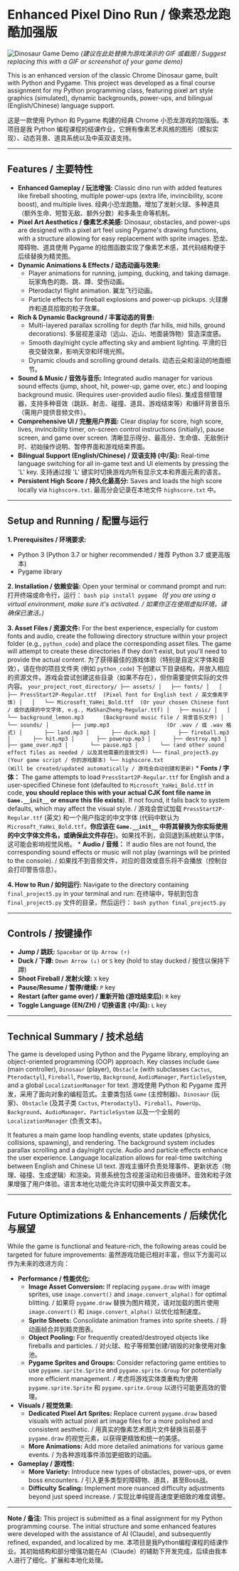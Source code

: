 # Enhanced Pixel Dino Run / 像素恐龙跑酷加强版

![Dinosaur Game Demo](https://placehold.co/600x400/333333/FFFFFF?text=在此处放置游戏演示GIF或截图+PLACE+GAME+DEMO+GIF+HERE)
*(建议在此处替换为游戏演示的 GIF 或截图 / Suggest replacing this with a GIF or screenshot of your game demo)*

This is an enhanced version of the classic Chrome Dinosaur game, built with Python and Pygame. This project was developed as a final course assignment for my Python programming class, featuring pixel art style graphics (simulated), dynamic backgrounds, power-ups, and bilingual (English/Chinese) language support.

这是一款使用 Python 和 Pygame 构建的经典 Chrome 小恐龙游戏的加强版。本项目是我 Python 编程课程的结课作业，它拥有像素艺术风格的图形（模拟实现）、动态背景、道具系统以及中英双语支持。

---

## Features / 主要特性

* **Enhanced Gameplay / 玩法增强:** Classic dino run with added features like fireball shooting, multiple power-ups (extra life, invincibility, score boost), and multiple lives.
    经典小恐龙跑酷，增加了发射火球、多种道具（额外生命、短暂无敌、额外分数）和多条生命等机制。
* **Pixel Art Aesthetics / 像素艺术美感:** Dinosaur, obstacles, and power-ups are designed with a pixel art feel using Pygame's drawing functions, with a structure allowing for easy replacement with sprite images.
    恐龙、障碍物、道具使用 Pygame 的绘图函数实现了像素艺术感，其代码结构便于后续替换为精灵图。
* **Dynamic Animations & Effects / 动态动画与效果:**
    * Player animations for running, jumping, ducking, and taking damage.
        玩家角色的跑、跳、蹲、受伤动画。
    * Pterodactyl flight animation.
        翼龙飞行动画。
    * Particle effects for fireball explosions and power-up pickups.
        火球爆炸和道具拾取的粒子效果。
* **Rich & Dynamic Background / 丰富动态的背景:**
    * Multi-layered parallax scrolling for depth (far hills, mid hills, ground decorations).
        多层视差滚动（远山、近山、地面装饰物）营造深度感。
    * Smooth day/night cycle affecting sky and ambient lighting.
        平滑的日夜交替效果，影响天空和环境光照。
    * Dynamic clouds and scrolling ground details.
        动态云朵和滚动的地面细节。
* **Sound & Music / 音效与音乐:** Integrated audio manager for various sound effects (jump, shoot, hit, power-up, game over, etc.) and looping background music. (Requires user-provided audio files).
    集成音频管理器，支持多种音效（跳跃、射击、碰撞、道具、游戏结束等）和循环背景音乐（需用户提供音频文件）。
* **Comprehensive UI / 完整用户界面:** Clear display for score, high score, lives, invincibility timer, on-screen control instructions (initially), pause screen, and game over screen.
    清晰显示得分、最高分、生命值、无敌倒计时、初始操作说明、暂停界面和游戏结束界面。
* **Bilingual Support (English/Chinese) / 双语支持 (中/英):** Real-time language switching for all in-game text and UI elements by pressing the 'L' key.
    支持通过按 'L' 键实时切换游戏内所有显示文本和界面元素的语言。
* **Persistent High Score / 持久化最高分:** Saves and loads the high score locally via `highscore.txt`.
    最高分会记录在本地文件 `highscore.txt` 中。

---

## Setup and Running / 配置与运行

**1. Prerequisites / 环境要求:**
* Python 3 (Python 3.7 or higher recommended / 推荐 Python 3.7 或更高版本)
* Pygame library

**2. Installation / 依赖安装:**
    Open your terminal or command prompt and run:
    打开终端或命令行，运行：
    ```bash
    pip install pygame
    ```
    *(If you are using a virtual environment, make sure it's activated. / 如果你正在使用虚拟环境，请确保已激活。)*

**3. Asset Files / 资源文件:**
    For the best experience, especially for custom fonts and audio, create the following directory structure within your project folder (e.g., `python_code`) and place the corresponding asset files. The game will attempt to create these directories if they don't exist, but you'll need to provide the actual content.
    为了获得最佳的游戏体验（特别是自定义字体和音效），请在你的项目文件夹 (例如 `python_code`) 下创建以下目录结构，并放入相应的资源文件。游戏会尝试创建这些目录（如果不存在），但你需要提供实际的文件内容。
    ```
    your_project_root_directory/
    ├── assets/
    │   ├── fonts/
    │   │   ├── PressStart2P-Regular.ttf  (Pixel font for English text / 英文像素字体)
    │   │   └── Microsoft_YaHei_Bold.ttf  (Or your chosen Chinese font / 或你选择的中文字体, e.g., MaShanZheng-Regular.ttf)
    │   ├── music/
    │   │   └── background_lemon.mp3      (Background music file / 背景音乐文件)
    │   └── sounds/
    │       ├── jump.mp3                  (Or .wav / 或 .wav 格式)
    │       ├── land.mp3
    │       ├── duck.mp3
    │       ├── fireball.mp3
    │       ├── hit.mp3
    │       ├── powerup.mp3
    │       ├── destroy.mp3
    │       ├── game_over.mp3
    │       └── pause.mp3
    │       └── (and other sound effect files as needed / 以及其他需要的音效文件)
    └── final_project5.py                 (Your game script / 你的游戏脚本)
    └── highscore.txt                     (Will be created/updated automatically / 游戏会自动创建和更新)
    ```
    * **Fonts / 字体：** The game attempts to load `PressStart2P-Regular.ttf` for English and a user-specified Chinese font (defaulted to `Microsoft_YaHei_Bold.ttf` in code, **you should replace this with your actual CJK font file name in `Game.__init__` or ensure this file exists**). If not found, it falls back to system defaults, which may affect the visual style. / 游戏会尝试加载 `PressStart2P-Regular.ttf` (英文) 和一个用户指定的中文字体 (代码中默认为 `Microsoft_YaHei_Bold.ttf`，**你应该在 `Game.__init__` 中将其替换为你实际使用的中文字体文件名，或确保此文件存在**)。如果找不到，会回退到系统默认字体，这可能会影响视觉风格。
    * **Audio / 音频：** If audio files are not found, the corresponding sound effects or music will not play (warnings will be printed to the console). / 如果找不到音频文件，对应的音效或音乐将不会播放（控制台会打印警告信息）。

**4. How to Run / 如何运行:**
    Navigate to the directory containing `final_project5.py` in your terminal and run:
    在终端中，导航到包含 `final_project5.py` 文件的目录，然后运行：
    ```bash
    python final_project5.py
    ```

---

## Controls / 按键操作

* **Jump / 跳跃:** `Spacebar` or `Up Arrow (↑)`
* **Duck / 下蹲:** `Down Arrow (↓)` or `S` key (hold to stay ducked / 按住以保持下蹲)
* **Shoot Fireball / 发射火球:** `X` key
* **Pause/Resume / 暂停/继续:** `P` key
* **Restart (after game over) / 重新开始 (游戏结束后):** `R` key
* **Toggle Language (EN/ZH) / 切换语言 (中/英):** `L` key

---

## Technical Summary / 技术总结

The game is developed using Python and the Pygame library, employing an object-oriented programming (OOP) approach. Key classes include `Game` (main controller), `Dinosaur` (player), `Obstacle` (with subclasses `Cactus`, `Pterodactyl`), `Fireball`, `PowerUp`, `Background`, `AudioManager`, `ParticleSystem`, and a global `LocalizationManager` for text.
游戏使用 Python 和 Pygame 库开发，采用了面向对象的编程范式。主要类包括 `Game` (主控制器)、`Dinosaur` (玩家)、`Obstacle` (及其子类 `Cactus`, `Pterodactyl`)、`Fireball`、`PowerUp`、`Background`、`AudioManager`、`ParticleSystem` 以及一个全局的 `LocalizationManager` (负责文本)。

It features a main game loop handling events, state updates (physics, collisions, spawning), and rendering. The background system includes parallax scrolling and a day/night cycle. Audio and particle effects enhance the user experience. Language localization allows for real-time switching between English and Chinese UI text.
游戏主循环负责处理事件、更新状态（物理、碰撞、生成逻辑）和渲染。背景系统包含视差滚动和日夜循环。音效和粒子效果增强了用户体验。语言本地化功能允许实时切换中英文界面文本。

---

## Future Optimizations & Enhancements / 后续优化与展望

While the game is functional and feature-rich, the following areas could be targeted for future improvements:
虽然游戏功能已相对丰富，但以下方面可以作为未来的改进方向：

* **Performance / 性能优化:**
    * **Image Asset Conversion:** If replacing `pygame.draw` with image sprites, use `image.convert()` and `image.convert_alpha()` for optimal blitting. / 如果将 `pygame.draw` 替换为图片精灵，请对加载的图片使用 `image.convert()` 和 `image.convert_alpha()` 以优化绘制速度。
    * **Sprite Sheets:** Consolidate animation frames into sprite sheets. / 将动画帧合并到精灵图表。
    * **Object Pooling:** For frequently created/destroyed objects like fireballs and particles. / 对火球、粒子等频繁创建/销毁的对象使用对象池。
    * **Pygame Sprites and Groups:** Consider refactoring game entities to use `pygame.sprite.Sprite` and `pygame.sprite.Group` for potentially more efficient management. / 考虑将游戏实体类重构为使用 `pygame.sprite.Sprite` 和 `pygame.sprite.Group` 以进行可能更高效的管理。
* **Visuals / 视觉效果:**
    * **Dedicated Pixel Art Sprites:** Replace current `pygame.draw` based visuals with actual pixel art image files for a more polished and consistent aesthetic. / 用真实的像素艺术图片文件替换当前基于 `pygame.draw` 的视觉元素，以获得更精致和统一的美感。
    * **More Animations:** Add more detailed animations for various game events. / 为各种游戏事件添加更细致的动画。
* **Gameplay / 游戏性:**
    * **More Variety:** Introduce new types of obstacles, power-ups, or even boss encounters. / 引入更多类型的障碍物、道具，甚至Boss战。
    * **Difficulty Scaling:** Implement more nuanced difficulty adjustments beyond just speed increase. / 实现比单纯提高速度更细致的难度调整。

---

**Note / 备注:**
This project is submitted as a final assignment for my Python programming course. The initial structure and some enhanced features were developed with the assistance of AI (Claude), and subsequently refined, expanded, and localized by me.
本项目是我Python编程课程的结课作业。其初始结构和部分增强功能在AI（Claude）的辅助下开发完成，后续由我本人进行了细化、扩展和本地化处理。
